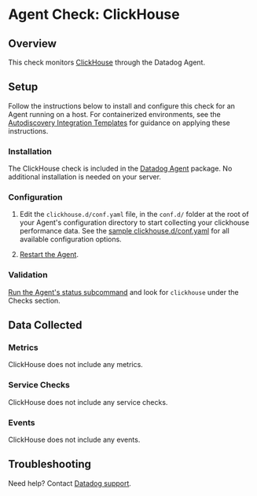 # Agent Check: ClickHouse

## Overview

This check monitors [ClickHouse][1] through the Datadog Agent.

## Setup

Follow the instructions below to install and configure this check for an Agent running on a host. For containerized environments, see the [Autodiscovery Integration Templates][2] for guidance on applying these instructions.

### Installation

The ClickHouse check is included in the [Datadog Agent][2] package.
No additional installation is needed on your server.

### Configuration

1. Edit the `clickhouse.d/conf.yaml` file, in the `conf.d/` folder at the root of your Agent's configuration directory to start collecting your clickhouse performance data. See the [sample clickhouse.d/conf.yaml][3] for all available configuration options.

2. [Restart the Agent][4].

### Validation

[Run the Agent's status subcommand][5] and look for `clickhouse` under the Checks section.

## Data Collected

### Metrics

ClickHouse does not include any metrics.

### Service Checks

ClickHouse does not include any service checks.

### Events

ClickHouse does not include any events.

## Troubleshooting

Need help? Contact [Datadog support][6].

[1]: **LINK_TO_INTEGRATION_SITE**
[2]: https://docs.datadoghq.com/agent/autodiscovery/integrations
[3]: https://github.com/DataDog/integrations-core/blob/master/clickhouse/datadog_checks/clickhouse/data/conf.yaml.example
[4]: https://docs.datadoghq.com/agent/guide/agent-commands/?tab=agentv6#start-stop-and-restart-the-agent
[5]: https://docs.datadoghq.com/agent/guide/agent-commands/?tab=agentv6#agent-status-and-information
[6]: https://docs.datadoghq.com/help

